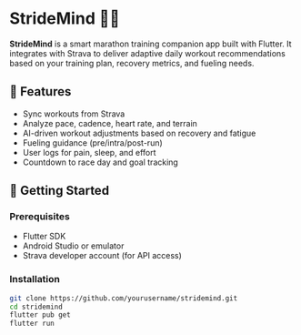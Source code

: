 # StrideMind 🏃‍♂️

**StrideMind** is a smart marathon training companion app built with Flutter. It integrates with Strava to deliver adaptive daily workout recommendations based on your training plan, recovery metrics, and fueling needs.

## 🚀 Features

- Sync workouts from Strava
- Analyze pace, cadence, heart rate, and terrain
- AI-driven workout adjustments based on recovery and fatigue
- Fueling guidance (pre/intra/post-run)
- User logs for pain, sleep, and effort
- Countdown to race day and goal tracking

## 📱 Getting Started

### Prerequisites
- Flutter SDK
- Android Studio or emulator
- Strava developer account (for API access)

### Installation
```bash
git clone https://github.com/yourusername/stridemind.git
cd stridemind
flutter pub get
flutter run
